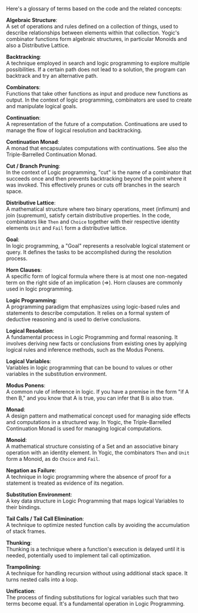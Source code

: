 Here's a glossary of terms based on the code and the related concepts:

**Algebraic Structure**:  
A set of operations and rules defined on a collection of things, used to
describe relationships between elements within that collection. Yogic's
combinator functions form algebraic structures, in particular Monoids and
also a Distributive Lattice.

**Backtracking**:  
A technique employed in search and logic programming to explore multiple
possibilities. If a certain path does not lead to a solution, the program can
backtrack and try an alternative path.

**Combinators**:  
Functions that take other functions as input and produce new functions as
output. In the context of logic programming, combinators are used to create
and manipulate logical goals.

**Continuation**:  
A representation of the future of a computation. Continuations are used to
manage the flow of logical resolution and backtracking.

**Continuation Monad**:  
A monad that encapsulates computations with continuations. 
See also the Triple-Barrelled Continuation Monad.

**Cut / Branch Pruning**:  
In the context of Logic programming, "cut" is the name of a combinator that
succeeds once and then prevents backtracking beyond the point where it was
invoked. This effectively prunes or cuts off branches in the search space.

**Distributive Lattice**:  
A mathematical structure where two binary operations, meet (infimum) and join
(supremum), satisfy certain distributive properties. In the code, combinators
like `Then` and `Choice` together with their respective identity elements
`Unit` and `Fail` form a distributive lattice.

**Goal**:  
In logic programming, a "Goal" represents a resolvable logical statement or
query. It defines the tasks to be accomplished during the resolution process.

**Horn Clauses**:  
A specific form of logical formula where there is at most one non-negated term
on the right side of an implication (=>). Horn clauses are commonly used in
logic programming.

**Logic Programming**:  
A programming paradigm that emphasizes using logic-based rules and statements
to describe computation. It relies on a formal system of deductive reasoning
and is used to derive conclusions.

**Logical Resolution**:  
A fundamental process in Logic Programming and formal reasoning. It involves
deriving new facts or conclusions from existing ones by applying logical rules
and inference methods, such as the Modus Ponens.

**Logical Variables**:  
Variables in logic programming that can be bound to values or other variables
in the substitution environment.

**Modus Ponens**:  
A common rule of inference in logic. If you have a premise in the form "if A
then B," and you know that A is true, you can infer that B is also true.

**Monad**:  
A design pattern and mathematical concept used for managing side effects and
computations in a structured way. In Yogic, the Triple-Barrelled Continuation
Monad is used for managing logical computations.

**Monoid**:  
A mathematical structure consisting of a Set and an associative binary
operation with an identity element. In Yogic, the combinators `Then` and
`Unit` form a Monoid, as do `Choice` and `Fail`.

**Negation as Failure**:  
A technique in logic programming where the absence of proof for a statement is
treated as evidence of its negation.

**Substitution Environment**:  
A key data structure in Logic Programming that maps logical Variables to their
bindings.

**Tail Calls / Tail Call Elimination**:  
A technique to optimize nested function calls by avoiding the accumulation of
stack frames.

**Thunking**:  
Thunking is a technique where a function's execution is delayed until it is
needed, potentially used to implement tail call optimization.

**Trampolining**:  
A technique for handling recursion without using additional stack space. It
turns nested calls into a loop.

**Unification**:  
The process of finding substitutions for logical variables such that two terms
become equal. It's a fundamental operation in Logic Programming.
